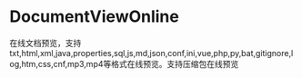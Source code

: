 # DocumentViewOnline
在线文档预览，支持txt,html,xml,java,properties,sql,js,md,json,conf,ini,vue,php,py,bat,gitignore,log,htm,css,cnf,mp3,mp4等格式在线预览。支持压缩包在线预览
